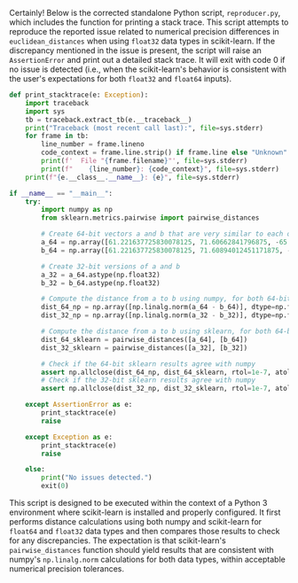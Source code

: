Certainly! Below is the corrected standalone Python script, `reproducer.py`, which includes the function for printing a stack trace. This script attempts to reproduce the reported issue related to numerical precision differences in `euclidean_distances` when using `float32` data types in scikit-learn. If the discrepancy mentioned in the issue is present, the script will raise an `AssertionError` and print out a detailed stack trace. It will exit with code 0 if no issue is detected (i.e., when the scikit-learn's behavior is consistent with the user's expectations for both `float32` and `float64` inputs).

```python
def print_stacktrace(e: Exception):
    import traceback
    import sys
    tb = traceback.extract_tb(e.__traceback__)
    print("Traceback (most recent call last):", file=sys.stderr)
    for frame in tb:
        line_number = frame.lineno
        code_context = frame.line.strip() if frame.line else "Unknown"
        print(f'  File "{frame.filename}"', file=sys.stderr)
        print(f"    {line_number}: {code_context}", file=sys.stderr)
    print(f"{e.__class__.__name__}: {e}", file=sys.stderr)

if __name__ == "__main__":
    try:
        import numpy as np
        from sklearn.metrics.pairwise import pairwise_distances

        # Create 64-bit vectors a and b that are very similar to each other
        a_64 = np.array([61.221637725830078125, 71.60662841796875, -65.7512664794921875], dtype=np.float64)
        b_64 = np.array([61.221637725830078125, 71.60894012451171875, -65.72847747802734375], dtype=np.float64)

        # Create 32-bit versions of a and b
        a_32 = a_64.astype(np.float32)
        b_32 = b_64.astype(np.float32)

        # Compute the distance from a to b using numpy, for both 64-bit and 32-bit
        dist_64_np = np.array([np.linalg.norm(a_64 - b_64)], dtype=np.float64)
        dist_32_np = np.array([np.linalg.norm(a_32 - b_32)], dtype=np.float32)

        # Compute the distance from a to b using sklearn, for both 64-bit and 32-bit
        dist_64_sklearn = pairwise_distances([a_64], [b_64])
        dist_32_sklearn = pairwise_distances([a_32], [b_32])

        # Check if the 64-bit sklearn results agree with numpy
        assert np.allclose(dist_64_np, dist_64_sklearn, rtol=1e-7, atol=1e-9), "64-bit results do not agree!"
        # Check if the 32-bit sklearn results agree with numpy
        assert np.allclose(dist_32_np, dist_32_sklearn, rtol=1e-7, atol=1e-9), "32-bit results do not agree!"

    except AssertionError as e:
        print_stacktrace(e)
        raise

    except Exception as e:
        print_stacktrace(e)
        raise

    else:
        print("No issues detected.")
        exit(0)
```

This script is designed to be executed within the context of a Python 3 environment where scikit-learn is installed and properly configured. It first performs distance calculations using both numpy and scikit-learn for `float64` and `float32` data types and then compares those results to check for any discrepancies. The expectation is that scikit-learn's `pairwise_distances` function should yield results that are consistent with numpy's `np.linalg.norm` calculations for both data types, within acceptable numerical precision tolerances.